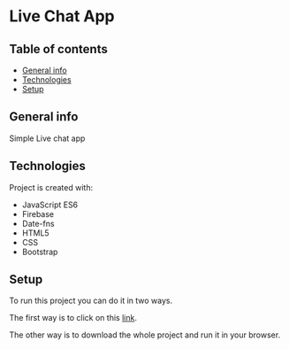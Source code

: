 # Live Chat App

## Table of contents
* [General info](#general-info)
* [Technologies](#technologies)
* [Setup](#setup)

## General info
Simple Live chat app

## Technologies
Project is created with:
* JavaScript ES6
* Firebase
* Date-fns
* HTML5
* CSS
* Bootstrap

## Setup
To run this project you can do it in two ways.

The first way is to click on this [link]().

The other way is to download the whole project and run it in your browser.
